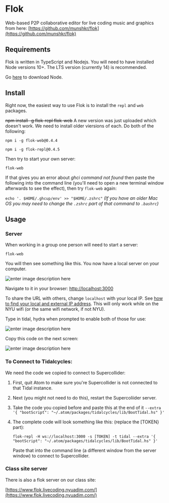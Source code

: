 # Flok
Web-based P2P collaborative editor for live coding music and graphics from here: [https://github.com/munshkr/flok](https://github.com/munshkr/flok)

## Requirements

Flok is written in TypeScript and Nodejs. You will need to have installed Node versions 10+. The LTS version (currently 14) is recommended.

Go  [here](https://nodejs.org/)  to download Node.

## [](https://github.com/munshkr/flok#install)Install

Right now, the easiest way to use Flok is to install the  `repl`  and  `web`  packages.

~~npm install -g flok-repl flok-web~~ A new version was just uploaded which doesn't work. We need to install older viersions of each. Do both of the following:

`npm i -g flok-web@0.4.4`

`npm i -g flok-repl@0.4.5`

Then try to start your own server:

`flok-web` 

If that gives you an error about *ghci command not found* then paste the following into the command line (you'll need to open a new terminal window afterwards to see the effect), then try `flok-web` again:

`echo '. $HOME/.ghcup/env' >> "$HOME/.zshrc"` 
*(If you have an older Mac OS you may need to change the `.zshrc` part of that command to `.bashrc`)*

## Usage

### Server

When working in a group one person will need to start a server:

`flok-web`

You will then see something like this. You now have a local server on your computer.

![enter image description here](https://raw.githubusercontent.com/aaronsherwood/liveCoding/main/media/listening.png)

Navigate to it in your browser:  [http://localhost:3000](http://localhost:3000/) 

To share the URL with others, change  `localhost`  with your local IP. See  [how to find your local and external IP address](https://lifehacker.com/how-to-find-your-local-and-external-ip-address-5833108). This will only work while on the NYU wifi (or the same wifi network, if not NYU).

Type in tidal, hydra when prompted to enable both of those for use:

![enter image description here](https://raw.githubusercontent.com/aaronsherwood/liveCoding/main/media/typeIN.png)

Copy this code on the next screen:

![enter image description here](https://raw.githubusercontent.com/aaronsherwood/liveCoding/main/media/copythispart.png)

### To Connect to Tidalcycles:

We need the code we copied to connect to Supercollider:

 1. First, quit Atom to make sure you're Supercollider is not connected
    to that Tidal instance.
 2. Next (you might not need to do this), restart the Supercoliider server.
 3. Take the code you copied before and paste this at the end of it `--extra '{ "bootScript": "~/.atom/packages/tidalcycles/lib/BootTidal.hs" }'`
 4. The complete code will look something like this: (replace the [TOKEN} part): 

	`flok-repl -H ws://localhost:3000 -s [TOKEN] -t tidal --extra '{ "bootScript": "~/.atom/packages/tidalcycles/lib/BootTidal.hs" }'` 
	
	Paste that into the command line (a different window from the server window) to connect to Supercollider.
	 
### Class site server

There is also a flok server on our class site:

[https://www.flok.livecoding.nyuadim.com/](https://www.flok.livecoding.nyuadim.com/)

